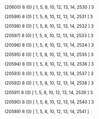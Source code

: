 (20600) 8 (0) [ 1, 5, 8, 10, 12, 13, 14, 2530 ] 3 


(20599) 8 (0) [ 1, 5, 8, 10, 12, 13, 14, 2531 ] 3 


(20598) 8 (0) [ 1, 5, 8, 10, 12, 13, 14, 2532 ] 3 


(20597) 8 (0) [ 1, 5, 8, 10, 12, 13, 14, 2533 ] 3 


(20596) 8 (0) [ 1, 5, 8, 10, 12, 13, 14, 2534 ] 3 


(20595) 8 (0) [ 1, 5, 8, 10, 12, 13, 14, 2535 ] 3 


(20594) 8 (0) [ 1, 5, 8, 10, 12, 13, 14, 2536 ] 3 


(20593) 8 (0) [ 1, 5, 8, 10, 12, 13, 14, 2537 ] 3 


(20592) 8 (0) [ 1, 5, 8, 10, 12, 13, 14, 2538 ] 3 


(20591) 8 (0) [ 1, 5, 8, 10, 12, 13, 14, 2539 ] 3 


(20590) 8 (0) [ 1, 5, 8, 10, 12, 13, 14, 2540 ] 3 


(20589) 8 (0) [ 1, 5, 8, 10, 12, 13, 14, 2541 ]  

